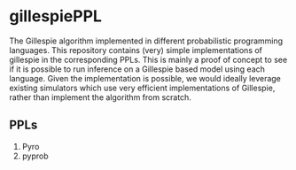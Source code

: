 # gillespiePPL
The Gillespie algorithm implemented in different probabilistic programming languages. This repository contains (very) simple implementations of gillespie in the corresponding PPLs. This is mainly a proof of concept to see if it is possible to run inference on a Gillespie based model using each language. Given the implementation is possible, we would ideally leverage existing simulators which use very efficient implementations of Gillespie, rather than implement the algorithm from scratch.

## PPLs

1. Pyro
2. pyprob

